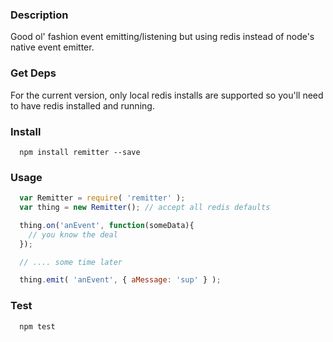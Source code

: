 ### Description
Good ol' fashion event emitting/listening but using redis instead of node's native event emitter.

### Get Deps
For the current version, only local redis installs are supported so you'll need to have redis installed and running.

### Install
```
  npm install remitter --save
```

### Usage
```javascript
  var Remitter = require( 'remitter' );
  var thing = new Remitter(); // accept all redis defaults

  thing.on('anEvent', function(someData){
    // you know the deal
  });

  // .... some time later

  thing.emit( 'anEvent', { aMessage: 'sup' } );
```

### Test
```
  npm test
```




